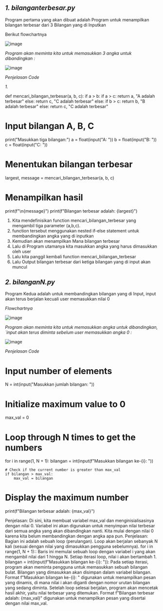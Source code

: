 ## *1. bilanganterbesar.py*

Program pertama yang akan dibuat adalah Program untuk menampilkan bilangan terbesar dari 3 Bilangan yang di Inputkan

Berikut flowchartnya

![image](https://github.com/user-attachments/assets/459f1329-8d1f-45c0-9d71-48a6cdf086bc)


*Program akan meminta kita untuk memasukkan 3 angka untuk dibandingkan :*

![image](https://github.com/user-attachments/assets/fc0ea680-5f0c-42c1-9988-ab9995c0e2df)


*Penjelasan Code*

*1.*


def mencari_bilangan_terbesar(a, b, c):
    if a > b:
        if a > c:
            return a, "A adalah terbesar"
        else:
            return c, "C adalah terbesar"
    else:
        if b > c:
            return b, "B adalah terbesar"
        else:
            return c, "C adalah terbesar"

# Input bilangan A, B, C
print("Masukkan tiga bilangan:")
a = float(input("A: "))
b = float(input("B: "))
c = float(input("C: "))

# Menentukan bilangan terbesar
largest, message = mencari_bilangan_terbesar(a, b, c)

# Menampilkan hasil
print(f"\n{message}")
print(f"Bilangan terbesar adalah: {largest}")


1. Kita mendefinisikan function mencari_bilangan_terbesar yang mengambil tiga parameter (a,b,c).
2. function tersebut menggunakan nested if-else statement untuk membandingkan angka yang di inputkan
3. Kemudian akan menampilkan Mana bilangan terbesar
4. Lalu di Program utamanya kita masukkan angka yang harus dimasukkan oleh user
5. Lalu kita panggil kembali function mencari_biilangan_terbesar
6. Lalu Output bilangan terbesar dari ketiga bilangan yang di input akan muncul

## *2. bilanganN.py*

Program Kedua adalah untuk membandingkan bilangan yang di Input, input akan terus berjalan kecuali user memasukkan nilai 0

*Flowchartnya*

![image](https://github.com/user-attachments/assets/a6965ca4-9331-4e41-85e2-5a4ad5f6bdfc)



*Program akan meminta kita untuk memasukkan angka untuk dibandingkan, `input akan terus diminta sebelum user memasukkan angka 0 :*

![image](https://github.com/user-attachments/assets/f537bbdc-4392-4bb5-9e8e-08a563ae2303)


*Penjelasan Code*

# Input number of elements
N = int(input("Masukkan jumlah bilangan: "))

# Initialize maximum value to 0
max_val = 0

# Loop through N times to get the numbers
for i in range(1, N + 1):
    bilangan = int(input(f"Masukkan bilangan ke-{i}: "))
    
    # Check if the current number is greater than max_val
    if bilangan > max_val:
        max_val = bilangan

# Display the maximum number
print(f"Bilangan terbesar adalah: {max_val}")

Penjelasan: Di sini, kita membuat variabel max_val dan menginisialisasinya dengan nilai 0. Variabel ini akan digunakan untuk menyimpan nilai terbesar dari semua angka yang akan dibandingkan nanti. Kita mulai dengan nilai 0 karena kita belum membandingkan dengan angka apa pun.
Penjelasan: Bagian ini adalah sebuah loop (perulangan). Loop akan berjalan sebanyak N kali (sesuai dengan nilai yang dimasukkan pengguna sebelumnya).
for i in range(1, N + 1):: Baris ini memulai sebuah loop dengan variabel i yang akan mengambil nilai dari 1 hingga N. Setiap iterasi loop, nilai i akan bertambah 1.
bilangan = int(input(f"Masukkan bilangan ke-{i}: ")): Pada setiap iterasi, program akan meminta pengguna untuk memasukkan sebuah bilangan bulat. Bilangan yang dimasukkan akan disimpan dalam variabel bilangan. Format f"Masukkan bilangan ke-{i}: " digunakan untuk menampilkan pesan yang dinamis, di mana nilai i akan diganti dengan nomor urutan bilangan yang sedang diminta.
Setelah loop selesai berjalan, program akan mencetak hasil akhir, yaitu nilai terbesar yang ditemukan. Format f"Bilangan terbesar adalah: {max_val}" digunakan untuk menampilkan pesan yang disertai dengan nilai max_val.
